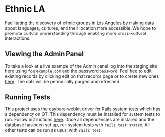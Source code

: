 # Ethnic LA

Facilitating the discovery of ethnic groups in Los Angeles by making data about languages, cultures, and their location more accessible. We hope to promote cultural understanding through enabling more cross-cultural interactions.

## Viewing the Admin Panel
To take a look at a live example of the Admin panel log into the staging site [here](https://ethnicla.herokuapp.com/admins/sign_in) using `foo@example.com` and the password `password`. Feel free to edit existing records by clicking edit on that records page or to create new ones [here](https://ethnicla.herokuapp.com/ethnic_churches/new). The data will be periodically purged and refreshed.

## Running Tests

This project uses the caybara-webkit driver for Rails system tests which has a
dependency on QT. This dependency must be installed for system tests to run.
Follow instructions [here](https://github.com/thoughtbot/capybara-webkit/wiki/Installing-Qt-and-compiling-capybara-webkit).
Once all dependencies are installed and the database has been set up, run system
tests with `rails test:system`. All other tests can be run as usual with
`rails test`.
